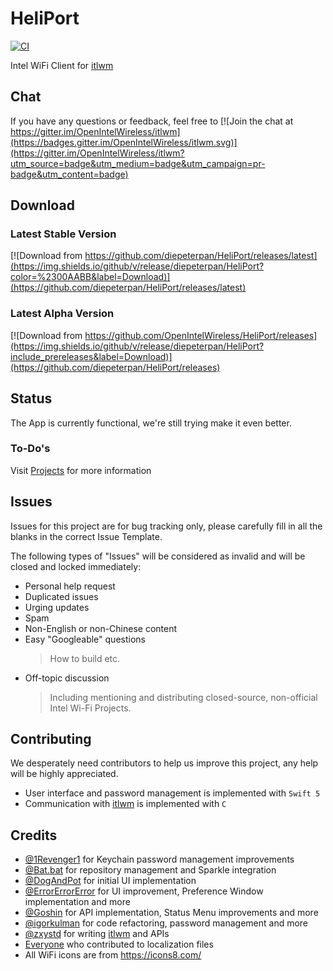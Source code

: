 # HeliPort

[![CI](https://github.com/OpenIntelWireless/HeliPort/actions/workflows/main.yml/badge.svg)](https://github.com/diepeterpan/HeliPort/actions/workflows/main.yml)

Intel WiFi Client for [itlwm](https://github.com/OpenIntelWireless/itlwm)

## Chat

If you have any questions or feedback, feel free to [![Join the chat at https://gitter.im/OpenIntelWireless/itlwm](https://badges.gitter.im/OpenIntelWireless/itlwm.svg)](https://gitter.im/OpenIntelWireless/itlwm?utm_source=badge&utm_medium=badge&utm_campaign=pr-badge&utm_content=badge)

## Download

### Latest Stable Version

[![Download from https://github.com/diepeterpan/HeliPort/releases/latest](https://img.shields.io/github/v/release/diepeterpan/HeliPort?color=%2300AABB&label=Download)](https://github.com/diepeterpan/HeliPort/releases/latest)

### Latest Alpha Version

[![Download from https://github.com/OpenIntelWireless/HeliPort/releases](https://img.shields.io/github/v/release/diepeterpan/HeliPort?include_prereleases&label=Download)](https://github.com/diepeterpan/HeliPort/releases)

## Status

The App is currently functional, we're still trying make it even better.

### To-Do's

Visit [Projects](https://github.com/diepeterpan/HeliPort/projects) for more information

## Issues

Issues for this project are for bug tracking only, please carefully fill in all the blanks in the correct Issue Template.

The following types of "Issues" will be considered as invalid and will be closed and locked immediately:

- Personal help request
- Duplicated issues
- Urging updates
- Spam
- Non-English or non-Chinese content
- Easy "Googleable" questions
  > How to build etc.
- Off-topic discussion
  > Including mentioning and distributing closed-source, non-official Intel Wi-Fi Projects.

## Contributing

We desperately need contributors to help us improve this project, any help will be highly appreciated.

- User interface and password management is implemented with `Swift 5`
- Communication with [itlwm](https://github.com/OpenIntelWireless/itlwm) is implemented with `C`

## Credits

- [@1Revenger1](https://github.com/1Revenger1) for Keychain password management improvements
- [@Bat.bat](https://github.com/williambj1) for repository management and Sparkle integration
- [@DogAndPot](https://github.com/DogAndPot) for initial UI implementation
- [@ErrorErrorError](https://github.com/ErrorErrorError) for UI improvement, Preference Window implementation and more
- [@Goshin](https://github.com/Goshin) for API implementation, Status Menu improvements and more
- [@igorkulman](https://github.com/igorkulman) for code refactoring, password management and more
- [@zxystd](https://github.com/zxystd) for writing [itlwm](https://github.com/OpenIntelWireless/itlwm) and APIs
- [Everyone](https://github.com/OpenIntelWireless/HeliPort/pulls?q=is%3Apr+label%3Adocumentation+is%3Aclosed) who contributed to localization files
- All WiFi icons are from <https://icons8.com/>

